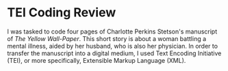 # TEI Coding Review

I was tasked to code four pages of Charlotte Perkins Stetson's manuscript of _The Yellow Wall-Paper_. This short story is about a woman battling a mental illness, aided by her husband, who is also her physician. In order to transfer the manuscript into a digital medium, I used Text Encoding Initiative (TEI), or more specifically, Extensible Markup Language (XML). 
